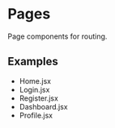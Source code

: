# Pages

Page components for routing.

## Examples
- Home.jsx
- Login.jsx
- Register.jsx
- Dashboard.jsx
- Profile.jsx
